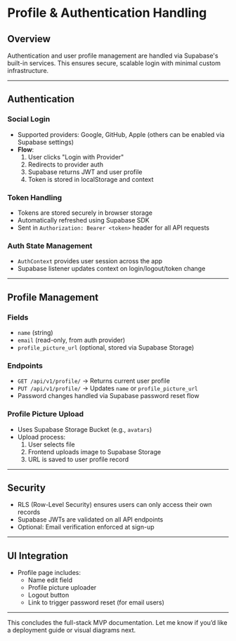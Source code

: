 # Profile & Authentication Handling

## Overview
Authentication and user profile management are handled via Supabase's built-in services. This ensures secure, scalable login with minimal custom infrastructure.

---

## Authentication

### Social Login
- Supported providers: Google, GitHub, Apple (others can be enabled via Supabase settings)
- **Flow**:
  1. User clicks "Login with Provider"
  2. Redirects to provider auth
  3. Supabase returns JWT and user profile
  4. Token is stored in localStorage and context

### Token Handling
- Tokens are stored securely in browser storage
- Automatically refreshed using Supabase SDK
- Sent in `Authorization: Bearer <token>` header for all API requests

### Auth State Management
- `AuthContext` provides user session across the app
- Supabase listener updates context on login/logout/token change

---

## Profile Management

### Fields
- `name` (string)
- `email` (read-only, from auth provider)
- `profile_picture_url` (optional, stored via Supabase Storage)

### Endpoints
- `GET /api/v1/profile/` → Returns current user profile
- `PUT /api/v1/profile/` → Updates `name` or `profile_picture_url`
- Password changes handled via Supabase password reset flow

### Profile Picture Upload
- Uses Supabase Storage Bucket (e.g., `avatars`)
- Upload process:
  1. User selects file
  2. Frontend uploads image to Supabase Storage
  3. URL is saved to user profile record

---

## Security
- RLS (Row-Level Security) ensures users can only access their own records
- Supabase JWTs are validated on all API endpoints
- Optional: Email verification enforced at sign-up

---

## UI Integration
- Profile page includes:
  - Name edit field
  - Profile picture uploader
  - Logout button
  - Link to trigger password reset (for email users)

---
This concludes the full-stack MVP documentation. Let me know if you’d like a deployment guide or visual diagrams next.
